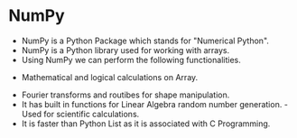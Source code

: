 # NumPy

- NumPy is a Python Package which stands for "Numerical Python".
- NumPy is a Python library used for working with arrays.
- Using NumPy we can perform the following functionalities.

* Mathematical and logical calculations on Array.

- Fourier transforms and routibes for shape manipulation.
- It has built in functions for Linear Algebra random number generation. - Used for scientific calculations.
- It is faster than Python List as it is associated with C Programming.
